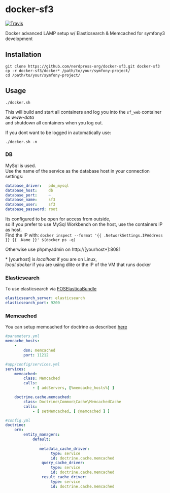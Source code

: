 # docker-sf3

[![Travis](https://img.shields.io/travis/nerdpress-org/docker-sf3.svg?style=flat-square)](https://travis-ci.org/nerdpress-org/docker-sf3)

Docker advanced LAMP setup w/ Elasticsearch & Memcached for symfony3 development 

## Installation

    git clone https://github.com/nerdpress-org/docker-sf3.git docker-sf3
    cp -r docker-sf3/docker* /path/to/your/symfony-project/
    cd /path/to/your/symfony-project/

## Usage

    ./docker.sh
    
This will build and start all containers and log you into the `sf_web` container as _www-data_    
and shutdown all containers when you log out.
    
If you dont want to be logged in automatically use:  

    ./docker.sh -n
    

### DB

MySql is used.  
Use the name of the service as the database host in your connection settings:

```yml
database_driver:   pdo_mysql
database_host:     db 
database_port:     ~
database_name:     sf3
database_user:     sf3
database_password: root
```



Its configured to be open for access from outside,  
so if you prefer to use MySql Workbench on the host, use the containers IP as host.  
Find the IP with: `docker inspect --format '{{ .NetworkSettings.IPAddress }} {{ .Name }}' $(docker ps -q)`

Otherwise use phpmyadmin on http://[yourhost*]:8081

\* [yourhost] is *localhost* if you are on Linux,  
*local.docker* if you are using dlite or the IP of the VM that runs docker

### Elasticsearch

To use elasticsearch via [FOSElasticaBundle](https://github.com/FriendsOfSymfony/FOSElasticaBundle)

```yml
elasticsearch_server: elasticsearch
elasticsearch_port: 9200
```

### Memcached

You can setup memcached for doctrine as described [here](https://blog.42mate.com/?p=62)

```yml
#parameters.yml
memcache_hosts:
    -
        dsn: memcached
        port: 11212
```

```yml
#app/config/services.yml
services:
    memcached:
        class: Memcached
        calls:
            - [ addServers, [%memcache_hosts%] ]

    doctrine.cache.memcached:
        class: Doctrine\Common\Cache\MemcachedCache
        calls:
            - [ setMemcached, [ @memcached ] ]
```

```yml
#config.yml
doctrine:
    orm:
        entity_managers:
            default:
               ...    
               metadata_cache_driver:
                    type: service
                    id: doctrine.cache.memcached
                query_cache_driver:
                    type: service
                    id: doctrine.cache.memcached
                result_cache_driver:
                    type: service
                    id: doctrine.cache.memcached
```

